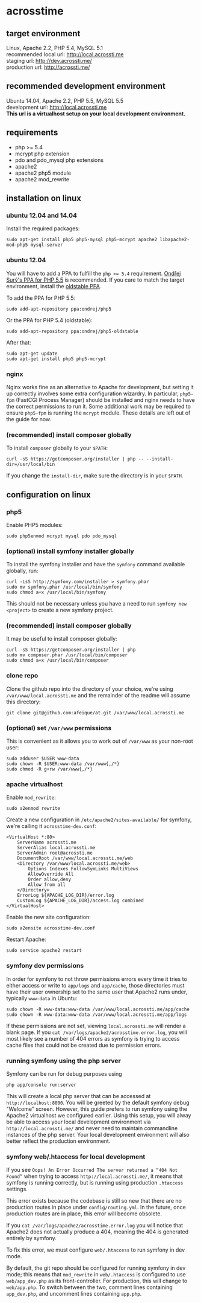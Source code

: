 # acrosstime

## target environment
Linux, Apache 2.2, PHP 5.4, MySQL 5.1  
recommended local url: http://local.acrossti.me  
staging url: http://dev.acrossti.me/  
production url: http://acrossti.me/  

## recommended development environment
Ubuntu 14.04, Apache 2.2, PHP 5.5, MySQL 5.5  
development url: http://local.acrossti.me  
**This url is a virtualhost setup on your local development environment.**

## requirements
* php >= 5.4
* mcrypt php extension
* pdo and pdo_mysql php extensions
* apache2
* apache2 php5 module
* apache2 mod_rewrite

## installation on linux

### ubuntu 12.04 and 14.04
Install the required packages:

    sudo apt-get install php5 php5-mysql php5-mcrypt apache2 libapache2-mod-php5 mysql-server

### ubuntu 12.04
You will have to add a PPA to fulfill the `php >= 5.4` requirement. 
[Ondřej Surý's PPA for PHP 5.5](https://launchpad.net/~ondrej/+archive/ubuntu/php5) 
is recommended. If you care to match the target environment, install the 
[oldstable PPA](https://launchpad.net/~ondrej/+archive/ubuntu/php5-oldstable). 

To add the PPA for PHP 5.5:

    sudo add-apt-repository ppa:ondrej/php5

Or the PPA for PHP 5.4 (oldstable):

    sudo add-apt-repository ppa:ondrej/php5-oldstable

After that:

    sudo apt-get update
    sudo apt-get install php5 php5-mcrypt

### nginx
Nginx works fine as an alternative to Apache for development, but setting it up 
correctly involves some extra configuration wizardry. In particular, `php5-fpm` 
(FastCGI Process Manager) should be installed and nginx needs to have the 
correct permissions to run it. Some additional work may be required to ensure 
`php5-fpm` is running the `mcrypt` module. These details are left out of the 
guide for now.

### (recommended) install composer globally
To install `composer` globally to your `$PATH`: 

    curl -sS https://getcomposer.org/installer | php -- --install-dir=/usr/local/bin

If you change the `install-dir`, make sure the directory is in your `$PATH`.

## configuration on linux

### php5
Enable PHP5 modules:

    sudo php5enmod mcrypt mysql pdo pdo_mysql


### (optional) install symfony installer globally

To install the symfony installer and have the `symfony` command available 
globally, run:

    curl -LsS http://symfony.com/installer > symfony.phar
    sudo mv symfony.phar /usr/local/bin/symfony
    sudo chmod a+x /usr/local/bin/symfony

This should not be necessary unless you have a need to run 
`symfony new <project>` to create a new symfony project.

### (recommended) install composer globally

It may be useful to install composer globally:

    curl -sS https://getcomposer.org/installer | php
    sudo mv composer.phar /usr/local/bin/composer
    sudo chmod a+x /usr/local/bin/composer

### clone repo
Clone the github repo into the directory of your choice, we're using 
`/var/www/local.acrossti.me` and the remainder of the readme will
assume this directory:

    git clone git@github.com:afeique/at.git /var/www/local.acrossti.me

### (optional) set `/var/www` permissions
This is convenient as it allows you to work out of `/var/www` as your non-root 
user:

    sudo adduser $USER www-data
    sudo chown -R $USER:www-data /var/www{,/*}
    sudo chmod -R g+rw /var/www{,/*}

### apache virtualhost
Enable `mod_rewrite`:

    sudo a2enmod rewrite

Create a new configuration in `/etc/apache2/sites-available/` for symfony, 
we're  calling it `acrosstime-dev.conf`:
    
    <VirtualHost *:80>
        ServerName acrossti.me
        ServerAlias local.acrossti.me
        ServerAdmin root@acrossti.me
        DocumentRoot /var/www/local.acrossti.me/web
        <Directory /var/www/local.acrossti.me/web>
            Options Indexes FollowSymLinks MultiViews
            AllowOverride All
            Order allow,deny
            Allow from all
        </Directory>
        ErrorLog ${APACHE_LOG_DIR}/error.log
        CustomLog ${APACHE_LOG_DIR}/access.log combined
    </VirtualHost>

Enable the new site configuration:

    sudo a2ensite acrosstime-dev.conf

Restart Apache:

    sudo service apache2 restart

### symfony dev permissions

In order for symfony to not throw permissions errors every time it tries to 
either access or write to `app/logs` and `app/cache`, those directories must
have their user ownership set to the same user that Apache2 runs under,
typically `www-data` in Ubuntu:

    sudo chown -R www-data:www-data /var/www/local.acrossti.me/app/cache
    sudo chown -R www-data:www-data /var/www/local.acrossti.me/app/logs

If these permissions are not set, viewing `local.acrossti.me` will render
a blank page. If you `cat /var/logs/apache2/acrosstime.error.log`, you will
most likely see a number of 404 errors as symfony is trying to access cache
files that could not be created due to permission errors.

### running symfony using the php server

Symfony can be run for debug purposes using

    php app/console run:server

This will create a local php server that can be accessed at
`http://localhost:8000`. You will be greeted by the default symfony debug
"Welcome" screen. However, this guide prefers to run symfony using the Apache2 
virtualhost we configured earlier. Using this setup, you will alway be able to
access your local development environment via `http://local.acrossti.me/` and 
never need to maintain commandline instances of the php server. Your local 
development environment will also better reflect the production environment.

### symfony web/.htaccess for local development

If you see `Oops! An Error Occurred The server returned a “404 Not Found”`
when trying to access `http://local.acrossti.me/`, it means that symfony is 
running correctly, but is running using production `.htaccess` settings. 

This error exists because the codebase is still so new that there are no 
production routes in place under `config/routing.yml`. In the future, 
once production routes are in place, this error will become obsolete.

If you `cat /var/logs/apache2/acrosstime.error.log` you will notice that
Apache2 does not actually produce a 404, meaning the 404 is generated
entirely by symfony.

To fix this error, we must configure `web/.htaccess` to run symfony in dev
mode.

By default, the git repo should be configured for running symfony in dev mode;
this means that `mod_rewrite` in `web/.htaccess` is configured to use
`web/app_dev.php` as its front-controller. For production, this will change
to `web/app.php`. To switch between the two, comment lines containing
`app_dev.php`, and uncomment lines containing `app.php`.


